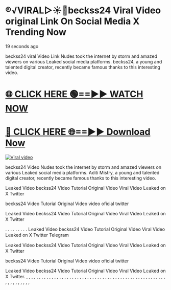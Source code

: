 # ®️√VIRAL▷☀️👄beckss24 Viral Video original Link On Social Media X Trending Now

19 seconds ago


beckss24 viral Video Link Nudes took the internet by storm and amazed viewers on various Leaked social media platforms. beckss24, a young and talented digital creator, recently became famous thanks to this interesting video.




<h1><a href="https://sports-cola-tv.blogspot.com/2025/01/gg.html" rel="nofollow">🌐 CLICK HERE 🟢==►► WATCH NOW</a></h1>


<h1><a href="https://sports-cola-tv.blogspot.com/2025/01/gg.html" rel="nofollow"> 🔴 CLICK HERE 🌐==►► Download Now</a></h1>


<p><a href="https://sports-cola-tv.blogspot.com/2025/01/gg.html" rel="nofollow"><img src="https://i.imgur.com/dJHk4Zq.gif" alt="Viral video"></a></p>

beckss24 Video Nudes took the internet by storm and amazed viewers on various Leaked social media platforms. Aditi Mistry, a young and talented digital creator, recently became famous thanks to this interesting video.

L𝚎aked Video beckss24 Video Tutorial Original Video Viral Video L𝚎aked on X Twitter

beckss24 Video Tutorial Original Video video oficial twitter

L𝚎aked Video beckss24 Video Tutorial Original Video Viral Video L𝚎aked on X Twitter

. . . . . . . . . L𝚎aked Video beckss24 Video Tutorial Original Video Viral Video L𝚎aked on X Twitter Telegram

L𝚎aked Video beckss24 Video Tutorial Original Video Viral Video L𝚎aked on X Twitter

beckss24 Video Tutorial Original Video video oficial twitter

L𝚎aked Video beckss24 Video Tutorial Original Video Viral Video L𝚎aked on X Twitter. , , , , , , , , , , , , , , , , , , , , , , , , , , , , , , , , , , , , , , , , , , , , , , , , , , , , , , , , , , , , , , , , ,
